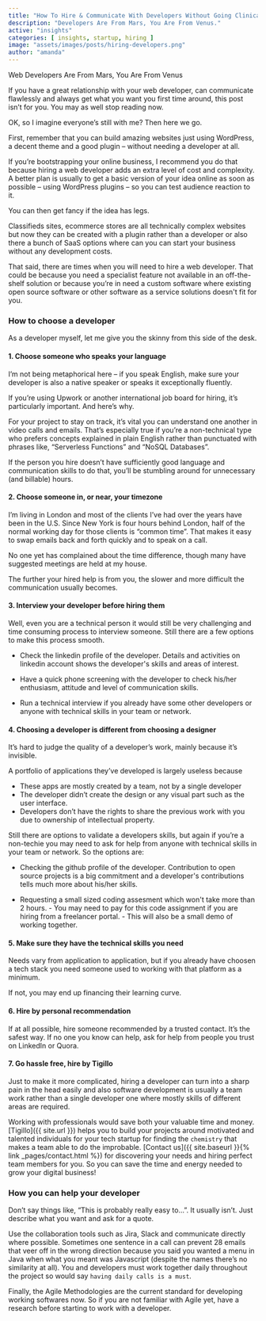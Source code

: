 ```yaml
---
title: "How To Hire & Communicate With Developers Without Going Clinically Insane"
description: "Developers Are From Mars, You Are From Venus."
active: "insights"
categories: [ insights, startup, hiring ]
image: "assets/images/posts/hiring-developers.png"
author: "amanda"
---
```

Web Developers Are From Mars, You Are From Venus

If you have a great relationship with your web developer, can communicate flawlessly and always get what you want you first time around, this post isn’t for you. You may as well stop reading now.

OK, so I imagine everyone’s still with me? Then here we go.

First, remember that you can build amazing websites just using WordPress, a decent theme and a good plugin – without needing a developer at all.

If you’re bootstrapping your online business, I recommend you do that because hiring a web developer adds an extra level of cost and complexity. A better plan is usually to get a basic version of your idea online as soon as possible – using WordPress plugins – so you can test audience reaction to it.

You can then get fancy if the idea has legs.

Classifieds sites, ecommerce stores are all technically complex websites but now they can be created with a plugin rather than a developer or also there a bunch of SaaS options where can you can start your business without any development costs.

That said, there are times when you will need to hire a web developer. That could be because you need a specialist feature not available in an off-the-shelf solution or because you’re in need a custom software where existing open source software or other software as a service solutions doesn't fit for you.

### How to choose a developer
As a developer myself, let me give you the skinny from this side of the desk.

#### 1. Choose someone who speaks your language
I’m not being metaphorical here – if you speak English, make sure your developer is also a native speaker or speaks it exceptionally fluently.

If you’re using Upwork or another international job board for hiring, it’s particularly important. And here’s why.

For your project to stay on track, it’s vital you can understand one another in video calls and emails. That’s especially true if you’re a non-technical type who prefers concepts explained in plain English rather than punctuated with phrases like, “Serverless Functions” and “NoSQL Databases”.

If the person you hire doesn’t have sufficiently good language and communication skills to do that, you’ll be stumbling around for unnecessary (and billable) hours.

#### 2. Choose someone in, or near, your timezone
I’m living in London and most of the clients I’ve had over the years have been in the U.S. Since New York is four hours behind London, half of the normal working day for those clients is “common time”. That makes it easy to swap emails back and forth quickly and to speak on a call.

No one yet has complained about the time difference, though many have suggested meetings are held at my house.

The further your hired help is from you, the slower and more difficult the communication usually becomes.

#### 3. Interview your developer before hiring them
Well, even you are a technical person it would still be very challenging and time consuming process to interview someone. Still there are a few options to make this process smooth.

- Check the linkedin profile of the developer. Details and activities on linkedin account shows the developer's skills and areas of interest.

- Have a quick phone screening with the developer to check his/her enthusiasm, attitude and level of communication skills.

- Run a technical interview if you already have some other developers or anyone with technical skills in your team or network.

#### 4. Choosing a developer is different from choosing a designer
It’s hard to judge the quality of a developer’s work, mainly because it’s invisible.

A portfolio of applications they’ve developed is largely useless because

- These apps are mostly created by a team, not by a single developer
- The developer didn’t create the design or any visual part such as the user interface.
- Developers don’t have the rights to share the previous work with you due to ownership of intellectual property.


Still there are options to validate a developers skills, but again if you’re a non-techie you may need to ask for help from anyone with technical skills in your team or network. So the options are:

- Checking the github profile of the developer. Contribution to open source projects is a big commitment and a developer's contributions tells much more about his/her skills. 

- Requesting a small sized coding assesment which won't take more than 2 hours. - You may need to pay for this code assignment if you are hiring from a freelancer portal. - This will also be a small demo of working together.

#### 5. Make sure they have the technical skills you need
Needs vary from application to application, but if you already have choosen a tech stack you need someone used to working with that platform as a minimum.

If not, you may end up financing their learning curve.

#### 6. Hire by personal recommendation
If at all possible, hire someone recommended by a trusted contact. It’s the safest way. If no one you know can help, ask for help from people you trust on LinkedIn or Quora.

#### 7. Go hassle free, hire by Tigillo
Just to make it more complicated, hiring a developer can turn into a sharp pain in the head easily and also software development is usually a team work rather than a single developer one where mostly skills of different areas are required.

Working with professionals would save both your valuable time and money. [Tigillo]({{ site.url }}) helps you to build your projects around motivated and talented individuals for your tech startup for finding the `chemistry` that makes a team able to do the improbable. [Contact us]({{ site.baseurl }}{% link _pages/contact.html %}) for discovering your needs and hiring perfect team members for you. So you can save the time and energy needed to grow your digital business!  

### How you can help your developer
Don’t say things like, “This is probably really easy to…”. It usually isn’t. Just describe what you want and ask for a quote.

Use the collaboration tools such as Jira, Slack and communicate directly where possible. Sometimes one sentence in a call can prevent 28 emails that veer off in the wrong direction because you said you wanted a menu in Java when what you meant was Javascript (despite the names there’s no similarity at all). You and developers must work together daily throughout the project so would say `having daily calls is a must`.

Finally, the Agile Methodologies are the current standard for developing working softwares now. So if you are not familiar with Agile yet, have a research before starting to work with a developer.